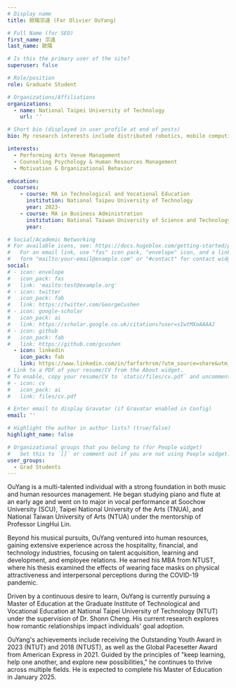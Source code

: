```yaml
---
# Display name
title: 歐陽宗遠 (Far Olivier OuYang)

# Full Name (for SEO)
first_name: 宗遠
last_name: 歐陽

# Is this the primary user of the site?
superuser: false

# Role/position
role: Graduate Student

# Organizations/Affiliations
organizations:
  - name: National Taipei University of Technology
    url: ''

# Short bio (displayed in user profile at end of posts)
bio: My research interests include distributed robotics, mobile computing and programmable matter.

interests:
  - Performing Arts Venue Management
  - Counseling Psychology & Human Resources Management
  - Motivation & Organizational Behavior

education:
  courses:
    - course: MA in Technological and Vocational Education
      institution: National Taipeu University of Technology
      year: 2023-
    - course: MA in Business Administration
      institution: National Taiwan University of Science and Technology
      year:

# Social/Academic Networking
# For available icons, see: https://docs.hugoblox.com/getting-started/page-builder/#icons
#   For an email link, use "fas" icon pack, "envelope" icon, and a link in the
#   form "mailto:your-email@example.com" or "#contact" for contact widget.
social:
# - icon: envelope
#   icon_pack: fas
#   link: 'mailto:test@example.org'
# - icon: twitter
#   icon_pack: fab
#   link: https://twitter.com/GeorgeCushen
# - icon: google-scholar
#   icon_pack: ai
#   link: https://scholar.google.co.uk/citations?user=sIwtMXoAAAAJ
# - icon: github
#   icon_pack: fab
#   link: https://github.com/gcushen
  - icon: linkedin
    icon_pack: fab
    link: https://www.linkedin.com/in/farfarhrsm/?utm_source=share&utm_campaign=share_via&utm_content=profile&utm_medium=ios_app
# Link to a PDF of your resume/CV from the About widget.
# To enable, copy your resume/CV to `static/files/cv.pdf` and uncomment the lines below.
# - icon: cv
#   icon_pack: ai
#   link: files/cv.pdf

# Enter email to display Gravatar (if Gravatar enabled in Config)
email: ''

# Highlight the author in author lists? (true/false)
highlight_name: false

# Organizational groups that you belong to (for People widget)
#   Set this to `[]` or comment out if you are not using People widget.
user_groups:
  - Grad Students
---
```


OuYang is a multi-talented individual with a strong foundation in both music and human resources management. He began studying piano and flute at an early age and went on to major in vocal performance at Soochow University (SCU), Taipei National University of the Arts (TNUA), and National Taiwan University of Arts (NTUA) under the mentorship of Professor LingHui Lin.

Beyond his musical pursuits, OuYang ventured into human resources, gaining extensive experience across the hospitality, financial, and technology industries, focusing on talent acquisition, learning and development, and employee relations. He earned his MBA from NTUST, where his thesis examined the effects of wearing face masks on physical attractiveness and interpersonal perceptions during the COVID-19 pandemic.

Driven by a continuous desire to learn, OuYang is currently pursuing a Master of Education at the Graduate Institute of Technological and Vocational Education at National Taipei University of Technology (NTUT) under the supervision of Dr. Shonn Cheng. His current research explores how romantic relationships impact individuals' goal adoption.

OuYang's achievements include receiving the Outstanding Youth Award in 2023 (NTUT) and 2018 (NTUST), as well as the Global Pacesetter Award from American Express in 2021. Guided by the principles of "keep learning, help one another, and explore new possibilities," he continues to thrive across multiple fields. He is expected to complete his Master of Education in January 2025.